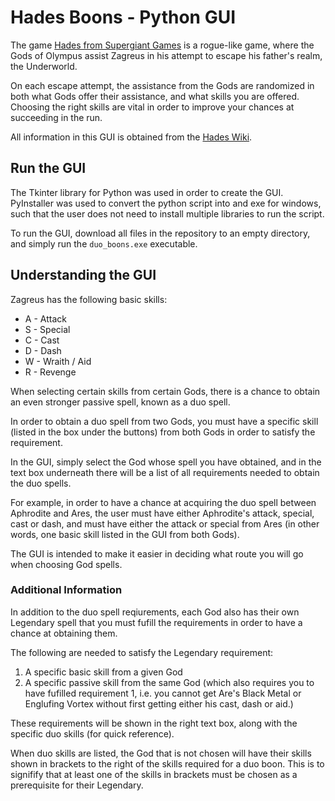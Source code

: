 # Hades Boons - Python GUI

The game [Hades from Supergiant Games](https://store.steampowered.com/app/1145360/Hades/ "Hades on Steam") is a rogue-like game, 
where the Gods of Olympus assist Zagreus in his attempt to escape his father's realm, the Underworld. 

On each escape attempt, the assistance from the Gods are randomized in both what Gods offer their assistance, and what skills you are offered. 
Choosing the right skills are vital in order to improve your chances at succeeding in the run.

All information in this GUI is obtained from the [Hades Wiki](https://hades.gamepedia.com/Hades_Wiki "Hades Wiki").

## Run the GUI

The Tkinter library for Python was used in order to create the GUI. 
PyInstaller was used to convert the python script into and exe for windows, such that the user does not need to install multiple 
libraries to run the script.

To run the GUI, download all files in the repository to an empty directory, and simply run the `duo_boons.exe` executable.

## Understanding the GUI

Zagreus has the following basic skills:

* A - Attack
* S - Special
* C - Cast
* D - Dash
* W - Wraith / Aid
* R - Revenge

When selecting certain skills from certain Gods, there is a chance to obtain an even stronger passive spell, known as a duo spell. 

In order to obtain a duo spell from two Gods, you must have a specific skill (listed in the box under the buttons) from both Gods in order to satisfy the requirement. 

In the GUI, simply select the God whose spell you have obtained, and in the text box underneath there will be a list of all 
requirements needed to obtain the duo spells. 

For example, in order to have a chance at acquiring the duo spell between Aphrodite and
Ares, the user must have either Aphrodite's attack, special, cast or dash, and must have either the attack or special from Ares 
(in other words, one basic skill listed in the GUI from both Gods). 

The GUI is intended to make it easier in deciding what route you will go when choosing God spells.

### Additional Information

In addition to the duo spell reqiurements, each God also has their own Legendary spell that you must fufill the requirements in order to 
have a chance at obtaining them. 

The following are needed to satisfy the Legendary requirement:
1. A specific basic skill from a given God
2. A specific passive skill from the same God (which also requires you to have fufilled requirement 1, i.e. you cannot get Are's 
Black Metal or Englufing Vortex without first getting either his cast, dash or aid.)

These requirements will be shown in the right text box, along with the specific duo skills (for quick reference). 

When duo skills are listed, the God that is not chosen will have their skills shown in brackets to the right of the skills
required for a duo boon. This is to signifify that at least one of the skills in brackets must be chosen as a 
prerequisite for their Legendary.
